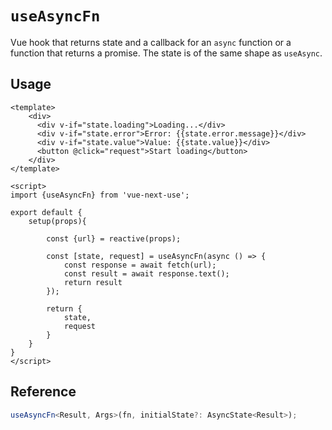 # `useAsyncFn`

Vue hook that returns state and a callback for an `async` function or a
function that returns a promise. The state is of the same shape as `useAsync`.

## Usage

```vue
<template>
    <div>
      <div v-if="state.loading">Loading...</div>
      <div v-if="state.error">Error: {{state.error.message}}</div>
      <div v-if="state.value">Value: {{state.value}}</div>
      <button @click="request">Start loading</button>
    </div>
</template>

<script>
import {useAsyncFn} from 'vue-next-use';

export default {
    setup(props){

        const {url} = reactive(props);

        const [state, request] = useAsyncFn(async () => {
            const response = await fetch(url);
            const result = await response.text();
            return result
        });

        return {
            state,
            request
        }
    }
}
</script>

```

## Reference

```ts
useAsyncFn<Result, Args>(fn, initialState?: AsyncState<Result>);
```
